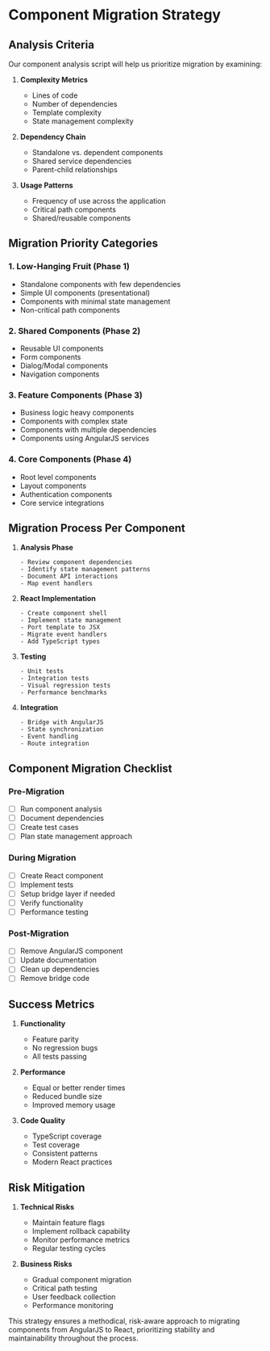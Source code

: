 # Component Migration Strategy

## Analysis Criteria
Our component analysis script will help us prioritize migration by examining:

1. **Complexity Metrics**
   - Lines of code
   - Number of dependencies
   - Template complexity
   - State management complexity

2. **Dependency Chain**
   - Standalone vs. dependent components
   - Shared service dependencies
   - Parent-child relationships

3. **Usage Patterns**
   - Frequency of use across the application
   - Critical path components
   - Shared/reusable components

## Migration Priority Categories

### 1. Low-Hanging Fruit (Phase 1)
- Standalone components with few dependencies
- Simple UI components (presentational)
- Components with minimal state management
- Non-critical path components

### 2. Shared Components (Phase 2)
- Reusable UI components
- Form components
- Dialog/Modal components
- Navigation components

### 3. Feature Components (Phase 3)
- Business logic heavy components
- Components with complex state
- Components with multiple dependencies
- Components using AngularJS services

### 4. Core Components (Phase 4)
- Root level components
- Layout components
- Authentication components
- Core service integrations

## Migration Process Per Component

1. **Analysis Phase**
   ```
   - Review component dependencies
   - Identify state management patterns
   - Document API interactions
   - Map event handlers
   ```

2. **React Implementation**
   ```
   - Create component shell
   - Implement state management
   - Port template to JSX
   - Migrate event handlers
   - Add TypeScript types
   ```

3. **Testing**
   ```
   - Unit tests
   - Integration tests
   - Visual regression tests
   - Performance benchmarks
   ```

4. **Integration**
   ```
   - Bridge with AngularJS
   - State synchronization
   - Event handling
   - Route integration
   ```

## Component Migration Checklist

### Pre-Migration
- [ ] Run component analysis
- [ ] Document dependencies
- [ ] Create test cases
- [ ] Plan state management approach

### During Migration
- [ ] Create React component
- [ ] Implement tests
- [ ] Setup bridge layer if needed
- [ ] Verify functionality
- [ ] Performance testing

### Post-Migration
- [ ] Remove AngularJS component
- [ ] Update documentation
- [ ] Clean up dependencies
- [ ] Remove bridge code

## Success Metrics

1. **Functionality**
   - Feature parity
   - No regression bugs
   - All tests passing

2. **Performance**
   - Equal or better render times
   - Reduced bundle size
   - Improved memory usage

3. **Code Quality**
   - TypeScript coverage
   - Test coverage
   - Consistent patterns
   - Modern React practices

## Risk Mitigation

1. **Technical Risks**
   - Maintain feature flags
   - Implement rollback capability
   - Monitor performance metrics
   - Regular testing cycles

2. **Business Risks**
   - Gradual component migration
   - Critical path testing
   - User feedback collection
   - Performance monitoring

This strategy ensures a methodical, risk-aware approach to migrating components from AngularJS to React, prioritizing stability and maintainability throughout the process.